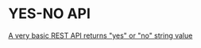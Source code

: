 # YES-NO API 

[A very basic REST API returns "yes" or "no" string value](https://yes-no-api.herokuapp.com)